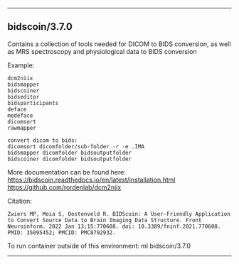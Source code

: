 
----------------------------------
## bidscoin/3.7.0 ##
Contains a collection of tools needed for DICOM to BIDS conversion, as well as MRS spectroscopy and physiological data to BIDS conversion

Example:
```
dcm2niix
bidsmapper
bidscoiner
bidseditor
bidsparticipants
deface
medeface
dicomsort
rawmapper

convert dicom to bids:
dicomsort dicomfolder/sub-folder -r -e .IMA
bidsmapper dicomfolder bidsoutputfolder
bidscoiner dicomfolder bidsoutputfolder

```

More documentation can be found here:
https://bidscoin.readthedocs.io/en/latest/installation.html
https://github.com/rordenlab/dcm2niix


Citation:
```
Zwiers MP, Moia S, Oostenveld R. BIDScoin: A User-Friendly Application to Convert Source Data to Brain Imaging Data Structure. Front Neuroinform. 2022 Jan 13;15:770608. doi: 10.3389/fninf.2021.770608. PMID: 35095452; PMCID: PMC8792932.
```

To run container outside of this environment: ml bidscoin/3.7.0

----------------------------------
